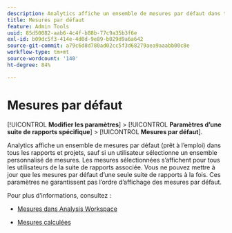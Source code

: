```yaml
---
description: Analytics affiche un ensemble de mesures par défaut dans tous les rapports de conversion, sauf si un utilisateur sélectionne un ensemble personnalisé. Les mesures sélectionnées s’affichent pour tous les utilisateurs de la suite de rapports associée. Vous ne pouvez mettre à jour que les mesures par défaut d’une seule suite de rapports à la fois. Ces paramètres ne garantissent pas l’ordre d’affichage des mesures par défaut.
title: Mesures par défaut
feature: Admin Tools
uuid: 85d50082-aab6-4c4f-b88b-77c9a35b3f6e
exl-id: b09dc5f3-414e-4d0d-9e89-b029d9a6a642
source-git-commit: a79c6d8d780ad02cc5f3d68279aea9aaabb00c8e
workflow-type: tm+mt
source-wordcount: '140'
ht-degree: 84%

---
```


# Mesures par défaut

[!UICONTROL **Modifier les paramètres**] > [!UICONTROL **Paramètres d’une suite de rapports spécifique**] > [!UICONTROL **Mesures par défaut**].

Analytics affiche un ensemble de mesures par défaut (prêt à l’emploi) dans tous les rapports et projets, sauf si un utilisateur sélectionne un ensemble personnalisé de mesures. Les mesures sélectionnées s’affichent pour tous les utilisateurs de la suite de rapports associée. Vous ne pouvez mettre à jour que les mesures par défaut d’une seule suite de rapports à la fois. Ces paramètres ne garantissent pas l’ordre d’affichage des mesures par défaut.

Pour plus d’informations, consultez :

* [Mesures dans Analysis Workspace](/help/analyze/analysis-workspace/components/apply-create-metrics.md)

* [Mesures calculées](/help/components/c-calcmetrics/cm-overview.md)
